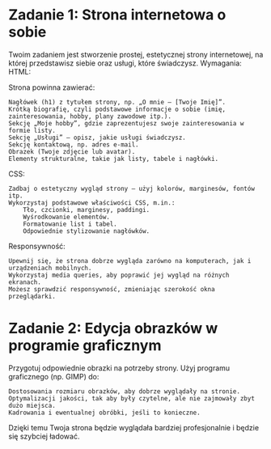 # Zadanie 1: Strona internetowa o sobie

Twoim zadaniem jest stworzenie prostej, estetycznej strony internetowej, na której przedstawisz siebie oraz usługi, które świadczysz.
Wymagania:
HTML:

Strona powinna zawierać:

    Nagłówek (h1) z tytułem strony, np. „O mnie – [Twoje Imię]”.
    Krótką biografię, czyli podstawowe informacje o sobie (imię, zainteresowania, hobby, plany zawodowe itp.).
    Sekcję „Moje hobby”, gdzie zaprezentujesz swoje zainteresowania w formie listy.
    Sekcję „Usługi” – opisz, jakie usługi świadczysz.
    Sekcję kontaktową, np. adres e-mail.
    Obrazek (Twoje zdjęcie lub avatar).
    Elementy strukturalne, takie jak listy, tabele i nagłówki.

CSS:

    Zadbaj o estetyczny wygląd strony – użyj kolorów, marginesów, fontów itp.
    Wykorzystaj podstawowe właściwości CSS, m.in.:
        Tło, czcionki, marginesy, paddingi.
        Wyśrodkowanie elementów.
        Formatowanie list i tabel.
        Odpowiednie stylizowanie nagłówków.

Responsywność:

    Upewnij się, że strona dobrze wygląda zarówno na komputerach, jak i urządzeniach mobilnych.
    Wykorzystaj media queries, aby poprawić jej wygląd na różnych ekranach.
    Możesz sprawdzić responsywność, zmieniając szerokość okna przeglądarki.

# Zadanie 2: Edycja obrazków w programie graficznym

Przygotuj odpowiednie obrazki na potrzeby strony. Użyj programu graficznego (np. GIMP) do:

    Dostosowania rozmiaru obrazków, aby dobrze wyglądały na stronie.
    Optymalizacji jakości, tak aby były czytelne, ale nie zajmowały zbyt dużo miejsca.
    Kadrowania i ewentualnej obróbki, jeśli to konieczne.

Dzięki temu Twoja strona będzie wyglądała bardziej profesjonalnie i będzie się szybciej ładować.

